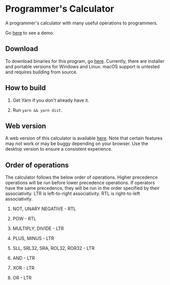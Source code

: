 # Programmer's Calculator

A programmer's calculator with many useful operations to programmers.

Go [here](https://bmak.xyz/portfolio/programmers-calculator) to see a demo.

## Download

To download binaries for this program, go [here](https://github.com/eggroll-bot/programmers-calculator/releases). Currently, there are installer and portable versions for Windows and Linux. macOS support is untested and requires building from source.

## How to build

1. Get Yarn if you don't already have it.

2. Run `yarn && yarn dist`.

## Web version

A web version of this calculator is available [here](https://progcalc.bmak.xyz/). Note that certain features may not work or may be buggy depending on your browser. Use the desktop version to ensure a consistent experience.

## Order of operations

The calculator follows the below order of operations. Higher precedence operations will be run before lower precedence operations. If operators have the same precedence, they will be run in the order specified by their associativity. LTR is left-to-right associativity. RTL is right-to-left associativity.

1. NOT, UNARY NEGATIVE - RTL

2. POW - RTL

3. MULTIPLY, DIVIDE - LTR

4. PLUS, MINUS - LTR

5. SLL, SRL32, SRA, ROL32, ROR32 - LTR

6. AND - LTR

7. XOR - LTR

8. OR - LTR
